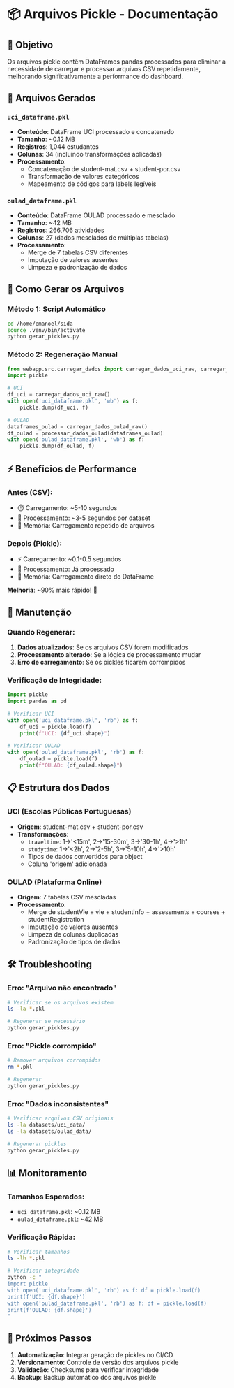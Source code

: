 # 📦 Arquivos Pickle - Documentação

## 🎯 Objetivo
Os arquivos pickle contêm DataFrames pandas processados para eliminar a necessidade de carregar e processar arquivos CSV repetidamente, melhorando significativamente a performance do dashboard.

## 📁 Arquivos Gerados

### `uci_dataframe.pkl`
- **Conteúdo**: DataFrame UCI processado e concatenado
- **Tamanho**: ~0.12 MB
- **Registros**: 1,044 estudantes
- **Colunas**: 34 (incluindo transformações aplicadas)
- **Processamento**: 
  - Concatenação de student-mat.csv + student-por.csv
  - Transformação de valores categóricos
  - Mapeamento de códigos para labels legíveis

### `oulad_dataframe.pkl`
- **Conteúdo**: DataFrame OULAD processado e mesclado
- **Tamanho**: ~42 MB
- **Registros**: 266,706 atividades
- **Colunas**: 27 (dados mesclados de múltiplas tabelas)
- **Processamento**:
  - Merge de 7 tabelas CSV diferentes
  - Imputação de valores ausentes
  - Limpeza e padronização de dados

## 🚀 Como Gerar os Arquivos

### Método 1: Script Automático
```bash
cd /home/emanoel/sida
source .venv/bin/activate
python gerar_pickles.py
```

### Método 2: Regeneração Manual
```python
from webapp.src.carregar_dados import carregar_dados_uci_raw, carregar_dados_oulad_raw, processar_dados_oulad
import pickle

# UCI
df_uci = carregar_dados_uci_raw()
with open('uci_dataframe.pkl', 'wb') as f:
    pickle.dump(df_uci, f)

# OULAD
dataframes_oulad = carregar_dados_oulad_raw()
df_oulad = processar_dados_oulad(dataframes_oulad)
with open('oulad_dataframe.pkl', 'wb') as f:
    pickle.dump(df_oulad, f)
```

## ⚡ Benefícios de Performance

### Antes (CSV):
- ⏱️ Carregamento: ~5-10 segundos
- 🔄 Processamento: ~3-5 segundos por dataset
- 💾 Memória: Carregamento repetido de arquivos

### Depois (Pickle):
- ⚡ Carregamento: ~0.1-0.5 segundos
- 🚀 Processamento: Já processado
- 💾 Memória: Carregamento direto do DataFrame

**Melhoria**: ~90% mais rápido! 🎉

## 🔧 Manutenção

### Quando Regenerar:
1. **Dados atualizados**: Se os arquivos CSV forem modificados
2. **Processamento alterado**: Se a lógica de processamento mudar
3. **Erro de carregamento**: Se os pickles ficarem corrompidos

### Verificação de Integridade:
```python
import pickle
import pandas as pd

# Verificar UCI
with open('uci_dataframe.pkl', 'rb') as f:
    df_uci = pickle.load(f)
    print(f"UCI: {df_uci.shape}")

# Verificar OULAD
with open('oulad_dataframe.pkl', 'rb') as f:
    df_oulad = pickle.load(f)
    print(f"OULAD: {df_oulad.shape}")
```

## 📋 Estrutura dos Dados

### UCI (Escolas Públicas Portuguesas)
- **Origem**: student-mat.csv + student-por.csv
- **Transformações**:
  - `traveltime`: 1→'<15m', 2→'15-30m', 3→'30-1h', 4→'>1h'
  - `studytime`: 1→'<2h', 2→'2-5h', 3→'5-10h', 4→'>10h'
  - Tipos de dados convertidos para object
  - Coluna 'origem' adicionada

### OULAD (Plataforma Online)
- **Origem**: 7 tabelas CSV mescladas
- **Processamento**:
  - Merge de studentVle + vle + studentInfo + assessments + courses + studentRegistration
  - Imputação de valores ausentes
  - Limpeza de colunas duplicadas
  - Padronização de tipos de dados

## 🛠️ Troubleshooting

### Erro: "Arquivo não encontrado"
```bash
# Verificar se os arquivos existem
ls -la *.pkl

# Regenerar se necessário
python gerar_pickles.py
```

### Erro: "Pickle corrompido"
```bash
# Remover arquivos corrompidos
rm *.pkl

# Regenerar
python gerar_pickles.py
```

### Erro: "Dados inconsistentes"
```bash
# Verificar arquivos CSV originais
ls -la datasets/uci_data/
ls -la datasets/oulad_data/

# Regenerar pickles
python gerar_pickles.py
```

## 📊 Monitoramento

### Tamanhos Esperados:
- `uci_dataframe.pkl`: ~0.12 MB
- `oulad_dataframe.pkl`: ~42 MB

### Verificação Rápida:
```bash
# Verificar tamanhos
ls -lh *.pkl

# Verificar integridade
python -c "
import pickle
with open('uci_dataframe.pkl', 'rb') as f: df = pickle.load(f)
print(f'UCI: {df.shape}')
with open('oulad_dataframe.pkl', 'rb') as f: df = pickle.load(f)
print(f'OULAD: {df.shape}')
"
```

## 🎯 Próximos Passos

1. **Automatização**: Integrar geração de pickles no CI/CD
2. **Versionamento**: Controle de versão dos arquivos pickle
3. **Validação**: Checksums para verificar integridade
4. **Backup**: Backup automático dos arquivos pickle

